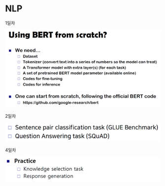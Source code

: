 # NLP


1일차

![image-20200827160818267](../../images/image-20200827160818267.png)



2일차

![image-20200827160625878](../../images/image-20200827160625878.png)



4일차

![image-20200827161005098](../../images/image-20200827161005098.png)